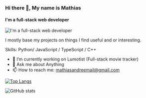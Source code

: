 ﻿### Hi there 👋, My name is Mathias
#### I'm a full-stack web developer
![I'm a full-stack web developer](https://ibb.co/18F8V5v)

I mostly base my projects on things I find useful and or interesting.

Skills: Python/ JavaScript / TypeScript / C++ 

- 🔭 I’m currently working on Lumotist (Full-stack movie tracker) 
- 💬 Ask me about Anything 
- 📫 How to reach me: mathiasandreemail@gmail.com 


[![Top Langs](https://github-readme-stats.vercel.app/api/top-langs/?username=Azzpr)](https://github.com/anuraghazra/github-readme-stats)

![GitHub stats](https://github-readme-stats.vercel.app/api?username=Azzpr&show_icons=true)  

